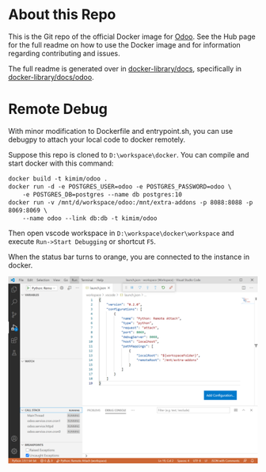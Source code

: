 About this Repo
======

This is the Git repo of the official Docker image for [Odoo](https://registry.hub.docker.com/_/odoo/). See the Hub page for the full readme on how to use the Docker image and for information regarding contributing and issues.

The full readme is generated over in [docker-library/docs](https://github.com/docker-library/docs), specifically in [docker-library/docs/odoo](https://github.com/docker-library/docs/tree/master/odoo).

Remote Debug
======

With minor modification to Dockerfile and entrypoint.sh, you can use debugpy to
attach your local code to docker remotely.

Suppose this repo is cloned to `D:\workspace\docker`. You can compile and start
docker with this command:

```shell
docker build -t kimim/odoo .
docker run -d -e POSTGRES_USER=odoo -e POSTGRES_PASSWORD=odoo \
    -e POSTGRES_DB=postgres --name db postgres:10
docker run -v /mnt/d/workspace/odoo:/mnt/extra-addons -p 8088:8088 -p 8069:8069 \
    --name odoo --link db:db -t kimim/odoo
```

Then open vscode workspace in `D:\workspace\docker\workspace` and execute
`Run->Start Debugging` or shortcut `F5`.

When the status bar turns to orange, you are connected to the instance in docker.

![vscode in debugging](./images/vscode.png)
